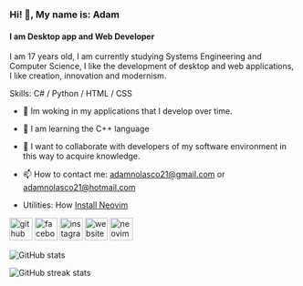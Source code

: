### Hi! 👋, My name is: Adam
#### I am Desktop app and Web Developer

I am 17 years old, I am currently studying Systems Engineering and Computer Science, I like the development of desktop and web applications, I like creation, innovation and modernism.

Skills: C# / Python / HTML / CSS

- 🔭 Im woking in my applications that I develop over time. 
- 🌱 I am learning the C++ language 
- 👯 I want to collaborate with developers of my software environment in this way to acquire knowledge. 
- 📫 How to contact me: adamnolasco21@gmail.com or adamnolasco21@hotmail.com

- Utilities: How [Install Neovim](http://https://github.com/eid4m/install-neovim "Install Neovim")

[<img src='https://cdn.jsdelivr.net/npm/simple-icons@3.0.1/icons/github.svg' alt='github' height='40'>](https://github.com/eid4m)  [<img src='https://cdn.jsdelivr.net/npm/simple-icons@3.0.1/icons/facebook.svg' alt='facebook' height='40'>](https://www.facebook.com/adam.nolascoarizabal)  [<img src='https://cdn.jsdelivr.net/npm/simple-icons@3.0.1/icons/instagram.svg' alt='instagram' height='40'>](https://www.instagram.com/eid4m/)  [<img src='https://cdn.jsdelivr.net/npm/simple-icons@3.0.1/icons/icloud.svg' alt='website' height='40'>](https://eccreations.netlify.app/)  [<img src='https://cdn.jsdelivr.net/npm/simple-icons@3.0.1/icons/neovim.svg' alt='neovim' height='40'>](https://github.com/eid4m/install-neovim)  

![GitHub stats](https://github-readme-stats.vercel.app/api?username=eid4m&show_icons=true)  

![GitHub streak stats](https://github-readme-streak-stats.herokuapp.com/?user=eid4m)
